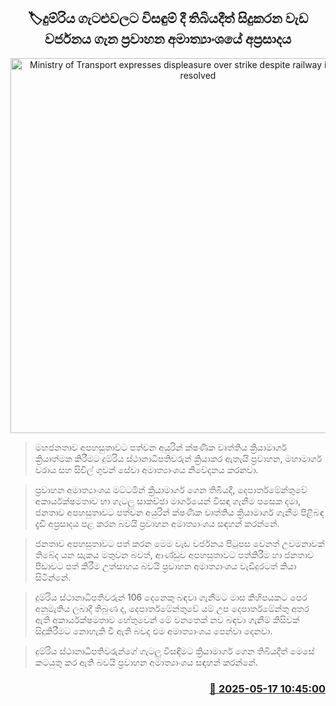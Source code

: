 <p align='center'><b><h2 align='center' title='Ministry of Transport expresses displeasure over strike despite railway issues being resolved'>🏷දුම්රිය ගැටළුවලට විසඳුම් දී තිබියදීත් සිදුකරන වැඩ වර්ජනය ගැන ප්‍රවාහන අමාත්‍යාංශයේ අප්‍රසාදය</h2></b></p>
<p align='center'><img src='https://helakuru.sgp1.cdn.digitaloceanspaces.com/esana/images/lib/train-strike-archived.jpg' width='600' alt='Ministry of Transport expresses displeasure over strike despite railway issues being resolved'></p>

> මහජනතාව අපහසුතාවට පත්වන අයුරින් ක්ෂණික වෘත්තිය ක්‍රියාමාර්ග ක්‍රියාත්මක කිරීමට දුම්රිය ස්ථානාධිපතිවරුන් ක්‍රියාකර ඇතැයි ප්‍රවාහන, මහාමාර්ග වරාය සහ සිවිල් ගුවන් සේවා අමාත්‍යාංශය නිවේදනය කරනවා.

> ප්‍රවාහන අමාත්‍යාංශය මට්ටමින් ක්‍රියාමාර්ග ගෙන තිබියදී, දෙපාර්තමේන්තුවේ අකාර්යක්ෂමතාව හා ගැටලු සාකච්ඡා මාර්ගයෙන් විසඳා ගැනීම පසෙක දමා, ජනතාව අපහසුතාවට පත්වන අයුරින් ක්ෂණික වෘත්තිය ක්‍රියාමාර්ග ගැනීම පිළිබඳ දැඩි අප්‍රසාදය පළ කරන බවයි ප්‍රවාහන අමාත්‍යාංශය සඳහන් කරන්නේ.

> ජනතාව අපහසුතාවට පත් කරන මෙම වැඩ වර්ජනය පිටුපස වෙනත් උවමනාවක් තිබේද යන සැකය මතුවන බවත්, ආණ්ඩුව අපහසුතාවට පත්කිරීම හා ජනතාව පීඩාවට පත් කිරීම උත්සාහය බවයි ප්‍රවාහන අමාත්‍යාංශය වැඩිදුරටත් කියා සිටින්නේ.

> දුම්රිය ස්ථානාධිපතිවරුන් 106 දෙනෙකු බඳවා ගැනීමට මාස කිහිපයකට පෙර අනුමැතිය ලබාදී තිබුණ ද, දෙපාර්තමේන්තුවේ යම් උප දෙපාර්තමේන්තු අතර ඇති අකාර්යක්ෂමතාව හේතුවෙන් මේ වනතෙක් නව බඳවා ගැනීම් කිසිවක් සිදුකිරීමට නොහැකි වී ඇති බවද එම අමාත්‍යාංශය පෙන්වා දෙනවා.

> දුම්රිය ස්ථානාධිපතිවරුන්ගේ ගැටලු විසඳීමට ක්‍රියාමාර්ග ගෙන තිබියදීත් මෙසේ කටයුතු කර ඇති බවයි ප්‍රවාහන අමාත්‍යාංශය සඳහන් කරන්නේ.



<h3 align='right'><a href='https://www.helakuru.lk/esana/p/110178/'>📅 2025-05-17 10:45:00</a></h3>
